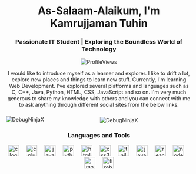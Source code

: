 <h1 align="center">As-Salaam-Alaikum, I'm Kamrujjaman Tuhin</h1>
<h3 align="center">Passionate IT Student | Exploring the Boundless World of Technology</h3>
<p align="center"> <img src="https://komarev.com/ghpvc/?username=tyouacein&label=Profile%20views&color=0e75b6&style=flat" alt="ProfileViews"/> </p>
<p align="center">
I would like to introduce myself as a learner and explorer. I like to drift a lot, explore new places and things to learn new stuff. Currently, I'm learning Web Development. I've explored several platforms and languages such as C, C++, Java, Python, HTML, CSS, JavaScript and so on. I'm very much generous to share my knowledge with others and you can connect with me to ask anything through different social sites from the below links.
</p>

###

<div align="center">
<p><img align="left" src="https://github-readme-stats.vercel.app/api/top-langs?username=DebugNinjaX&show_icons=true&locale=en&layout=compact" alt="DebugNinjaX" /></p>

<p>&nbsp;<img align="center" src="https://github-readme-stats.vercel.app/api?username=DebugNinjaX&show_icons=true&locale=en" alt="DebugNinjaX" /></p>
</div>

###

<h3 align="center">Languages and Tools</h3>
<div align="center">
  <img src="https://cdn.jsdelivr.net/gh/devicons/devicon/icons/c/c-original.svg" height="30" alt="c logo"  />
  <img width="12" />
  <img src="https://cdn.jsdelivr.net/gh/devicons/devicon/icons/cplusplus/cplusplus-original.svg" height="30" alt="cplusplus logo"  />
  <img width="12" />
  <img src="https://cdn.jsdelivr.net/gh/devicons/devicon/icons/java/java-original.svg" height="30" alt="java logo"  />
  <img width="12" />
  <img src="https://cdn.jsdelivr.net/gh/devicons/devicon/icons/python/python-original.svg" height="30" alt="python logo"  />
  <img width="12" />
  <img src="https://cdn.jsdelivr.net/gh/devicons/devicon/icons/html5/html5-original.svg" height="30" alt="html5 logo"  />
  <img width="12" />
  <img src="https://cdn.jsdelivr.net/gh/devicons/devicon/icons/css3/css3-original.svg" height="30" alt="css3 logo"  />
  <img width="12" />
  <img src="https://cdn.jsdelivr.net/gh/devicons/devicon/icons/tailwindcss/tailwindcss-original-wordmark.svg" height="30" alt="tailwindcss logo"  />
  <img width="12" />
  <img src="https://cdn.jsdelivr.net/gh/devicons/devicon/icons/javascript/javascript-original.svg" height="30" alt="javascript logo"  />
  <img width="12" />
  <img src="https://cdn.jsdelivr.net/gh/devicons/devicon/icons/react/react-original.svg" height="30" alt="react logo"  />
  <img width="12" />
  <img src="https://cdn.jsdelivr.net/gh/devicons/devicon/icons/nodejs/nodejs-original.svg" height="30" alt="nodejs logo"  />
  <img width="12" />
  <img src="https://cdn.jsdelivr.net/gh/devicons/devicon/icons/mongodb/mongodb-original.svg" height="30" alt="mongodb logo"  />
  <img width="12" />
  <img src="https://cdn.jsdelivr.net/gh/devicons/devicon/icons/firebase/firebase-plain.svg" height="30" alt="firebase logo"  />
</div>
